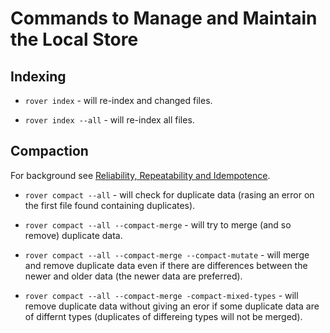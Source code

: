 
# Commands to Manage and Maintain the Local Store

## Indexing

* `rover index` - will re-index and changed files.

* `rover index --all` - will re-index all files.

## Compaction

For background see [Reliability, Repeatability and
Idempotence](./reliability.md).

* `rover compact --all` - will check for duplicate data (rasing an
  error on the first file found containing duplicates).

* `rover compact --all --compact-merge` - will try to merge (and so
  remove) duplicate data.

* `rover compact --all --compact-merge --compact-mutate` - will merge
  and remove duplicate data even if there are differences between the
  newer and older data (the newer data are preferred).

* `rover compact --all --compact-merge -compact-mixed-types` - will
   remove duplicate data without giving an eror if some duplicate data
   are of differnt types (duplicates of differeing types will not be
   merged).
